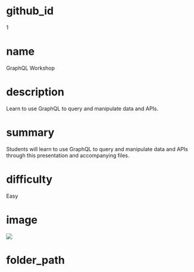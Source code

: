 # github_id

1

# name

GraphQL Workshop

# description

Learn to use GraphQL to query and manipulate data and APIs.

# summary

Students will learn to use GraphQL to query and manipulate data and APIs through this presentation and accompanying files.

# difficulty

Easy

# image

<img src="https://pixabay.com/get/57e8d0404952a914f1dc8460da293276123dddec505370_640.jpg">

# folder_path
